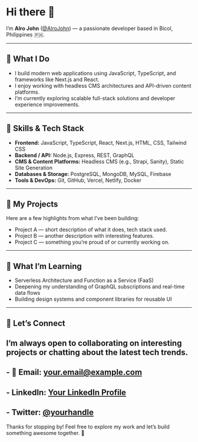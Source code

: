 # Hi there 👋  
I’m **Alro John** ([@AlroJohn](https://github.com/AlroJohn)) — a passionate developer based in Bicol, Philippines 🇵🇭.

---

## 🔭 What I Do  
- I build modern web applications using JavaScript, TypeScript, and frameworks like Next.js and React.  
- I enjoy working with headless CMS architectures and API-driven content platforms.  
- I’m currently exploring scalable full-stack solutions and developer experience improvements.

---

## 🚀 Skills & Tech Stack  
- **Frontend:** JavaScript, TypeScript, React, Next.js, HTML, CSS, Tailwind CSS  
- **Backend / API:** Node.js, Express, REST, GraphQL  
- **CMS & Content Platforms:** Headless CMS (e.g., Strapi, Sanity), Static Site Generation  
- **Databases & Storage:** PostgreSQL, MongoDB, MySQL, Firebase  
- **Tools & DevOps:** Git, GitHub, Vercel, Netlify, Docker  

---

## 📂 My Projects  
Here are a few highlights from what I’ve been building:  
- Project A — short description of what it does, tech stack used.  
- Project B — another description with interesting features.  
- Project C — something you’re proud of or currently working on.



---

## 🎯 What I’m Learning  
- Serverless Architecture and Function as a Service (FaaS)  
- Deepening my understanding of GraphQL subscriptions and real-time data flows  
- Building design systems and component libraries for reusable UI  

---

## 💬 Let’s Connect  
## I’m always open to collaborating on interesting projects or chatting about the latest tech trends.  
## - 📧 Email: your.email@example.com  
## - LinkedIn: [Your LinkedIn Profile](https://www.linkedin.com/in/yourprofile)  
## - Twitter: [@yourhandle](https://twitter.com/yourhandle)

Thanks for stopping by! Feel free to explore my work and let’s build something awesome together. 🚀  

